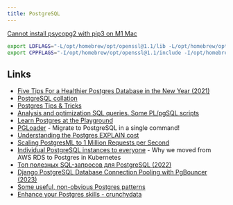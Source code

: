 ```yaml
---
title: PostgreSQL
---
```


[Cannot install psycopg2 with pip3 on M1 Mac](https://stackoverflow.com/questions/66888087/cannot-install-psycopg2-with-pip3-on-m1-mac/67166417#67166417)

```bash
export LDFLAGS="-L/opt/homebrew/opt/openssl@1.1/lib -L/opt/homebrew/opt/libpq/lib"
export CPPFLAGS="-I/opt/homebrew/opt/openssl@1.1/include -I/opt/homebrew/opt/libpq/include"
```



## Links

- [Five Tips For a Healthier Postgres Database in the New Year (2021)](https://blog.crunchydata.com/blog/five-tips-for-a-healthier-postgres-database-in-the-new-year)
- [PostgreSQL collation](https://solovyov.net/blog/2022/postgresql-collation/)
- [Postgres Tips & Tricks](https://www.crunchydata.com/postgres-tips)
- [Analysis and optimization SQL queries. Some PL/pgSQL scripts](https://github.com/andyatkinson/pg_scripts)
- [Learn Postgres at the Playground](https://www.crunchydata.com/blog/learn-postgres-at-the-playground)
- [PGLoader](https://github.com/dimitri/pgloader) - Migrate to PostgreSQL in a single command!
- [Understanding the Postgres EXPLAIN cost](https://scalegrid.io/blog/postgres-explain-cost/)
- [Scaling PostgresML to 1 Million Requests per Second](https://postgresml.org/blog/scaling-postgresml-to-one-million-requests-per-second/)
- [Individual PostgreSQL instances to everyone](https://nhost.io/blog/individual-postgres-instances) - Why we moved from AWS RDS to Postgres in Kubernetes
- [Топ полезных SQL-запросов для PostgreSQL (2022)](https://habr.com/en/post/696274/)
- [Django PostgreSQL Database Connection Pooling with PgBouncer (2023)](https://saadmk11.github.io/blog/posts/django-postgresql-database-connection-pooling-with-pgbouncer/)
- [Some useful, non-obvious Postgres patterns](https://philbooth.me/blog/some-useful-non-obvious-postgres-patterns)
- [Enhance your Postgres skills - crunchydata](https://www.crunchydata.com/developers/tutorials)